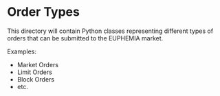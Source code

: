 # Order Types

This directory will contain Python classes representing different types of orders that can be submitted to the EUPHEMIA market.

Examples:
- Market Orders
- Limit Orders
- Block Orders
- etc.
